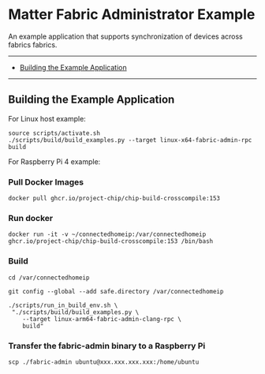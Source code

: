 # Matter Fabric Administrator Example

An example application that supports synchronization of devices across fabrics
fabrics.

---

-   [Building the Example Application](#building-the-example-application)

---

## Building the Example Application

For Linux host example:

```
source scripts/activate.sh
./scripts/build/build_examples.py --target linux-x64-fabric-admin-rpc build
```

For Raspberry Pi 4 example:

### Pull Docker Images

```
docker pull ghcr.io/project-chip/chip-build-crosscompile:153
```

### Run docker

```
docker run -it -v ~/connectedhomeip:/var/connectedhomeip ghcr.io/project-chip/chip-build-crosscompile:153 /bin/bash
```

### Build

```
cd /var/connectedhomeip

git config --global --add safe.directory /var/connectedhomeip

./scripts/run_in_build_env.sh \
 "./scripts/build/build_examples.py \
    --target linux-arm64-fabric-admin-clang-rpc \
    build"
```

### Transfer the fabric-admin binary to a Raspberry Pi

```
scp ./fabric-admin ubuntu@xxx.xxx.xxx.xxx:/home/ubuntu
```
